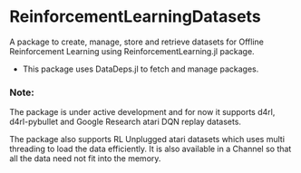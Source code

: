 # ReinforcementLearningDatasets

A package to create, manage, store and retrieve datasets for Offline Reinforcement Learning using ReinforcementLearning.jl package.

- This package uses DataDeps.jl to fetch and manage packages.

### Note:

The package is under active development and for now it supports d4rl, d4rl-pybullet and Google Research atari DQN replay datasets.

The package also supports RL Unplugged atari datasets which uses multi threading to load the data efficiently. It is also available in a Channel so that all the data need not fit into the memory.